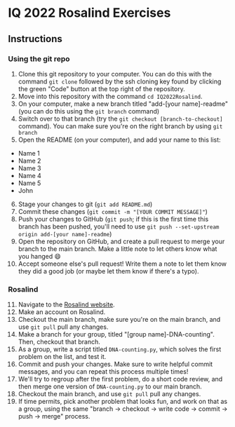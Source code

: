 # IQ 2022 Rosalind Exercises

## Instructions
### Using the git repo

1. Clone this git repository to your computer. You can do this with the command `git clone` followed by the ssh cloning key found by clicking the green "Code" button at the top right of the repository.
2. Move into this repository with the command `cd IQ2022Rosalind`.
3. On your computer, make a new branch titled "add-[your name]-readme" (you can do this using the `git branch` command)
4. Switch over to that branch (try the `git checkout [branch-to-checkout]` command). You can make sure you're on the right branch by using `git branch`
5. Open the README (on your computer), and add your name to this list:
  - Name 1
  - Name 2
  - Name 3
  - Name 4
  - Name 5
  - John  

6. Stage your changes to git (`git add README.md`)
7. Commit these changes (`git commit -m "[YOUR COMMIT MESSAGE]"`)
8. Push your changes to GitHub (`git push`; if this is the first time this branch has been pushed, you'll need to use `git push --set-upstream origin add-[your name]-readme`)
9. Open the repository on GitHub, and create a pull request to merge your branch to the main branch. Make a little note to let others know what you hanged :smile:
10. Accept someone else's pull request! Write them a note to let them know they did a good job (or maybe let them know if there's a typo).


### Rosalind
11. Navigate to the [Rosalind website](https://rosalind.info/problems/list-view/).
12. Make an account on Rosalind. 
13. Checkout the main branch, make sure you're on the main branch, and use `git pull` pull any changes.
14. Make a branch for your group, titled "[group name]-DNA-counting". Then, checkout that branch.
15. As a group, write a script titled `DNA-counting.py`, which solves the first problem on the list, and test it. 
16. Commit and push your changes. Make sure to write helpful commit messages, and you can repeat this process multiple times!
17. We'll try to regroup after the first problem, do a short code review, and then merge one version of `DNA-counting.py` to our main branch. 
18. Checkout the main branch, and use `git pull` pull any changes.
19. If time permits, pick another problem that looks fun, and work on that as a group, using the same "branch -> checkout -> write code -> commit -> push -> merge" process.
